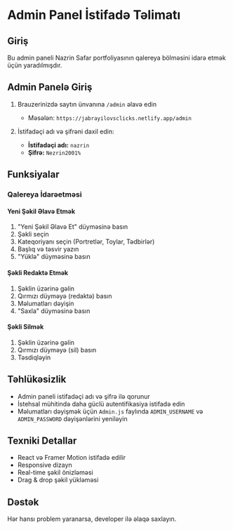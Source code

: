 # Admin Panel İstifadə Təlimatı

## Giriş

Bu admin paneli Nazrin Safar portfoliyasının qalereya bölməsini idarə etmək üçün yaradılmışdır.

## Admin Panelə Giriş

1. Brauzerinizdə saytın ünvanına `/admin` əlavə edin
   - Məsələn: `https://jabrayilovsclicks.netlify.app/admin`

2. İstifadəçi adı və şifrəni daxil edin:
   - **İstifadəçi adı:** `nazrin`
   - **Şifrə:** `Nezrin2001%`

## Funksiyalar

### Qalereya İdarəetməsi

#### Yeni Şəkil Əlavə Etmək
1. "Yeni Şəkil Əlavə Et" düyməsinə basın
2. Şəkli seçin
3. Kateqoriyanı seçin (Portretlər, Toylar, Tədbirlər)
4. Başlıq və təsvir yazın
5. "Yüklə" düyməsinə basın

#### Şəkli Redaktə Etmək
1. Şəklin üzərinə gəlin
2. Qırmızı düyməyə (redaktə) basın
3. Məlumatları dəyişin
4. "Saxla" düyməsinə basın

#### Şəkli Silmək
1. Şəklin üzərinə gəlin
2. Qırmızı düyməyə (sil) basın
3. Təsdiqləyin

## Təhlükəsizlik

- Admin paneli istifadəçi adı və şifrə ilə qorunur
- İstehsal mühitində daha güclü autentifikasiya istifadə edin
- Məlumatları dəyişmək üçün `Admin.js` faylında `ADMIN_USERNAME` və `ADMIN_PASSWORD` dəyişənlərini yeniləyin

## Texniki Detallar

- React və Framer Motion istifadə edilir
- Responsive dizayn
- Real-time şəkil önizləməsi
- Drag & drop şəkil yükləməsi

## Dəstək

Hər hansı problem yaranarsa, developer ilə əlaqə saxlayın. 